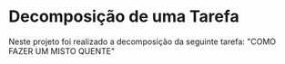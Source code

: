 # Decomposição de uma Tarefa
Neste projeto foi realizado a decomposição da seguinte tarefa: "COMO FAZER UM MISTO QUENTE"

